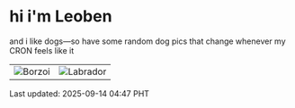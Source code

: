 # hi i'm Leoben

and i like dogs—so have some random dog pics that change whenever my CRON feels like it

|  |  |
|--------|----------|
| ![Borzoi](https://random-dog-vercel.vercel.app/api/random-borzoi?v=1757796456) | ![Labrador](https://random-dog-vercel.vercel.app/api/random-labrador?v=1757796456) |

Last updated: 2025-09-14 04:47 PHT
